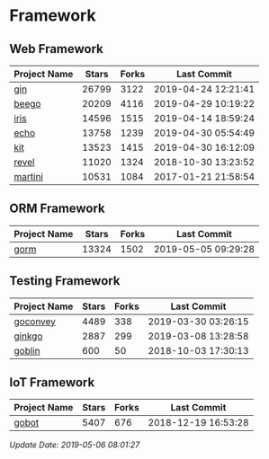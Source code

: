 # Framework

## Web Framework

| Project Name | Stars | Forks | Last Commit |
| ------------ | ----- | ----- | ----------- |
| [gin](https://github.com/gin-gonic/gin) | 26799 | 3122 | 2019-04-24 12:21:41 |
| [beego](https://github.com/astaxie/beego) | 20209 | 4116 | 2019-04-29 10:19:22 |
| [iris](https://github.com/kataras/iris) | 14596 | 1515 | 2019-04-14 18:59:24 |
| [echo](https://github.com/labstack/echo) | 13758 | 1239 | 2019-04-30 05:54:49 |
| [kit](https://github.com/go-kit/kit) | 13523 | 1415 | 2019-04-30 16:12:09 |
| [revel](https://github.com/revel/revel) | 11020 | 1324 | 2018-10-30 13:23:52 |
| [martini](https://github.com/go-martini/martini) | 10531 | 1084 | 2017-01-21 21:58:54 |

## ORM Framework

| Project Name | Stars | Forks | Last Commit |
| ------------ | ----- | ----- | ----------- |
| [gorm](https://github.com/jinzhu/gorm) | 13324 | 1502 | 2019-05-05 09:29:28 |

## Testing Framework

| Project Name | Stars | Forks | Last Commit |
| ------------ | ----- | ----- | ----------- |
| [goconvey](https://github.com/smartystreets/goconvey) | 4489 | 338 | 2019-03-30 03:26:15 |
| [ginkgo](https://github.com/onsi/ginkgo) | 2887 | 299 | 2019-03-08 13:28:58 |
| [goblin](https://github.com/franela/goblin) | 600 | 50 | 2018-10-03 17:30:13 |

## IoT Framework

| Project Name | Stars | Forks | Last Commit |
| ------------ | ----- | ----- | ----------- |
| [gobot](https://github.com/hybridgroup/gobot) | 5407 | 676 | 2018-12-19 16:53:28 |

*Update Date: 2019-05-06 08:01:27*